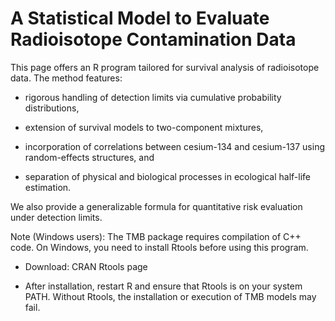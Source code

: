 # A Statistical Model to Evaluate Radioisotope Contamination Data

This page offers an R program tailored for survival analysis of radioisotope data. The method features:

- rigorous handling of detection limits via cumulative probability distributions,

- extension of survival models to two-component mixtures,

- incorporation of correlations between cesium-134 and cesium-137 using random-effects structures, and

- separation of physical and biological processes in ecological half-life estimation.

We also provide a generalizable formula for quantitative risk evaluation under detection limits.

Note (Windows users):
The TMB package requires compilation of C++ code. On Windows, you need to install Rtools before using this program.

- Download: CRAN Rtools page

- After installation, restart R and ensure that Rtools is on your system PATH.  Without Rtools, the installation or execution of TMB models may fail.
